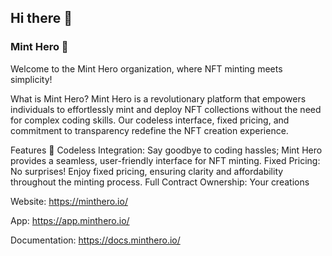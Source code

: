 ## Hi there 👋

### Mint Hero 🚀
Welcome to the Mint Hero organization, where NFT minting meets simplicity!

What is Mint Hero?
Mint Hero is a revolutionary platform that empowers individuals to effortlessly mint and deploy NFT collections without the need for complex coding skills. Our codeless interface, fixed pricing, and commitment to transparency redefine the NFT creation experience.

Features 🌟
Codeless Integration: Say goodbye to coding hassles; Mint Hero provides a seamless, user-friendly interface for NFT minting.
Fixed Pricing: No surprises! Enjoy fixed pricing, ensuring clarity and affordability throughout the minting process.
Full Contract Ownership: Your creations

Website: https://minthero.io/

App: https://app.minthero.io/

Documentation: https://docs.minthero.io/
